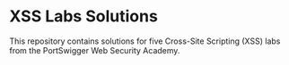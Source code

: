# XSS Labs Solutions

This repository contains solutions for five Cross-Site Scripting (XSS) labs from the PortSwigger Web Security Academy.

